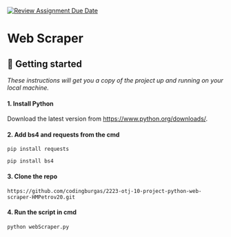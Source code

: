 [![Review Assignment Due Date](https://classroom.github.com/assets/deadline-readme-button-24ddc0f5d75046c5622901739e7c5dd533143b0c8e959d652212380cedb1ea36.svg)](https://classroom.github.com/a/ZTfGFEPa)
# Web Scraper

## 🚀 Getting started<a name="gettingStarted"></a>
*These instructions will get you a copy of the project up and running on your local machine.*

#### 1. Install Python 
Download the latest version from <a>https://www.python.org/downloads/</a>.

#### 2. Add bs4 and requests from the cmd
```
pip install requests
```
```
pip install bs4
```
#### 3. Clone the repo
```
https://github.com/codingburgas/2223-otj-10-project-python-web-scraper-HMPetrov20.git
```
#### 4. Run the script in cmd
```
python webScraper.py
```

